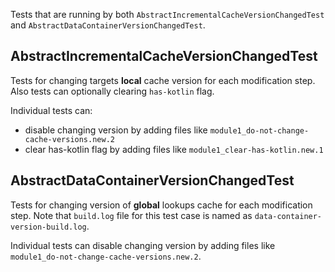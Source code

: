 Tests that are running by both `AbstractIncrementalCacheVersionChangedTest` and `AbstractDataContainerVersionChangedTest`.

## AbstractIncrementalCacheVersionChangedTest

Tests for changing targets **local** cache version for each modification step.
Also tests can optionally clearing `has-kotlin` flag.

Individual tests can:
- disable changing version by adding files like `module1_do-not-change-cache-versions.new.2`
- clear has-kotlin flag by adding files like `module1_clear-has-kotlin.new.1`

## AbstractDataContainerVersionChangedTest

Tests for changing version of **global** lookups cache for each modification step.
Note that `build.log` file for this test case is named as `data-container-version-build.log`.

Individual tests can disable changing version by adding files like `module1_do-not-change-cache-versions.new.2`.